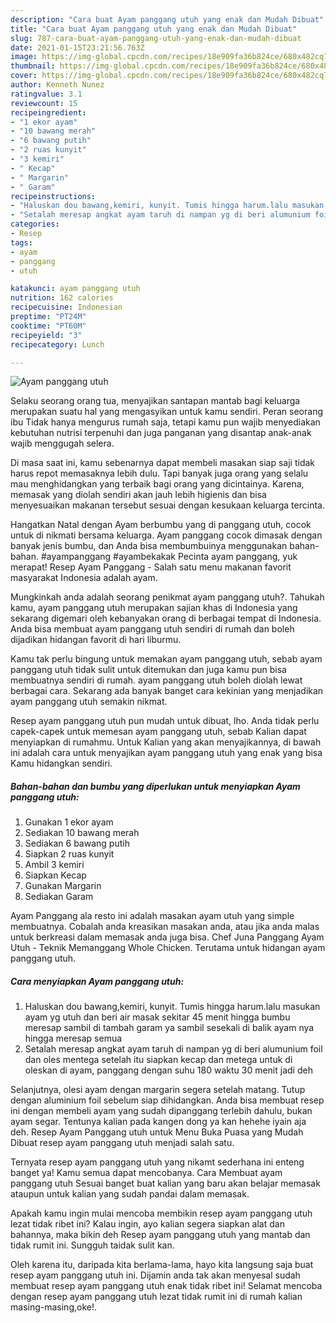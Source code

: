 ```yaml
---
description: "Cara buat Ayam panggang utuh yang enak dan Mudah Dibuat"
title: "Cara buat Ayam panggang utuh yang enak dan Mudah Dibuat"
slug: 787-cara-buat-ayam-panggang-utuh-yang-enak-dan-mudah-dibuat
date: 2021-01-15T23:21:56.763Z
image: https://img-global.cpcdn.com/recipes/18e909fa36b824ce/680x482cq70/ayam-panggang-utuh-foto-resep-utama.jpg
thumbnail: https://img-global.cpcdn.com/recipes/18e909fa36b824ce/680x482cq70/ayam-panggang-utuh-foto-resep-utama.jpg
cover: https://img-global.cpcdn.com/recipes/18e909fa36b824ce/680x482cq70/ayam-panggang-utuh-foto-resep-utama.jpg
author: Kenneth Nunez
ratingvalue: 3.1
reviewcount: 15
recipeingredient:
- "1 ekor ayam"
- "10 bawang merah"
- "6 bawang putih"
- "2 ruas kunyit"
- "3 kemiri"
- " Kecap"
- " Margarin"
- " Garam"
recipeinstructions:
- "Haluskan dou bawang,kemiri, kunyit. Tumis hingga harum.lalu masukan ayam yg utuh dan beri air masak sekitar 45 menit hingga bumbu meresap sambil di tambah garam ya sambil sesekali di balik ayam nya hingga meresap semua"
- "Setalah meresap angkat ayam taruh di nampan yg di beri alumunium foil dan oles mentega setelah itu siapkan kecap dan metega untuk di oleskan di ayam, panggang dengan suhu 180 waktu 30 menit jadi deh"
categories:
- Resep
tags:
- ayam
- panggang
- utuh

katakunci: ayam panggang utuh 
nutrition: 162 calories
recipecuisine: Indonesian
preptime: "PT24M"
cooktime: "PT60M"
recipeyield: "3"
recipecategory: Lunch

---
```



![Ayam panggang utuh](https://img-global.cpcdn.com/recipes/18e909fa36b824ce/680x482cq70/ayam-panggang-utuh-foto-resep-utama.jpg)

Selaku seorang orang tua, menyajikan santapan mantab bagi keluarga merupakan suatu hal yang mengasyikan untuk kamu sendiri. Peran seorang ibu Tidak hanya mengurus rumah saja, tetapi kamu pun wajib menyediakan kebutuhan nutrisi terpenuhi dan juga panganan yang disantap anak-anak wajib menggugah selera.

Di masa  saat ini, kamu sebenarnya dapat membeli masakan siap saji tidak harus repot memasaknya lebih dulu. Tapi banyak juga orang yang selalu mau menghidangkan yang terbaik bagi orang yang dicintainya. Karena, memasak yang diolah sendiri akan jauh lebih higienis dan bisa menyesuaikan makanan tersebut sesuai dengan kesukaan keluarga tercinta. 

Hangatkan Natal dengan Ayam berbumbu yang di panggang utuh, cocok untuk di nikmati bersama keluarga. Ayam panggang cocok dimasak dengan banyak jenis bumbu, dan Anda bisa membumbuinya menggunakan bahan-bahan. #ayampanggang #ayambekakak Pecinta ayam panggang, yuk merapat! Resep Ayam Panggang - Salah satu menu makanan favorit masyarakat Indonesia adalah ayam.

Mungkinkah anda adalah seorang penikmat ayam panggang utuh?. Tahukah kamu, ayam panggang utuh merupakan sajian khas di Indonesia yang sekarang digemari oleh kebanyakan orang di berbagai tempat di Indonesia. Anda bisa membuat ayam panggang utuh sendiri di rumah dan boleh dijadikan hidangan favorit di hari liburmu.

Kamu tak perlu bingung untuk memakan ayam panggang utuh, sebab ayam panggang utuh tidak sulit untuk ditemukan dan juga kamu pun bisa membuatnya sendiri di rumah. ayam panggang utuh boleh diolah lewat berbagai cara. Sekarang ada banyak banget cara kekinian yang menjadikan ayam panggang utuh semakin nikmat.

Resep ayam panggang utuh pun mudah untuk dibuat, lho. Anda tidak perlu capek-capek untuk memesan ayam panggang utuh, sebab Kalian dapat menyiapkan di rumahmu. Untuk Kalian yang akan menyajikannya, di bawah ini adalah cara untuk menyajikan ayam panggang utuh yang enak yang bisa Kamu hidangkan sendiri.

<!--inarticleads1-->

##### Bahan-bahan dan bumbu yang diperlukan untuk menyiapkan Ayam panggang utuh:

1. Gunakan 1 ekor ayam
1. Sediakan 10 bawang merah
1. Sediakan 6 bawang putih
1. Siapkan 2 ruas kunyit
1. Ambil 3 kemiri
1. Siapkan  Kecap
1. Gunakan  Margarin
1. Sediakan  Garam


Ayam Panggang ala resto ini adalah masakan ayam utuh yang simple membuatnya. Cobalah anda kreasikan masakan anda, atau jika anda malas untuk berkreasi dalam memasak anda juga bisa. Chef Juna Panggang Ayam Utuh - Teknik Memanggang Whole Chicken. Terutama untuk hidangan ayam panggang utuh. 

<!--inarticleads2-->

##### Cara menyiapkan Ayam panggang utuh:

1. Haluskan dou bawang,kemiri, kunyit. Tumis hingga harum.lalu masukan ayam yg utuh dan beri air masak sekitar 45 menit hingga bumbu meresap sambil di tambah garam ya sambil sesekali di balik ayam nya hingga meresap semua
1. Setalah meresap angkat ayam taruh di nampan yg di beri alumunium foil dan oles mentega setelah itu siapkan kecap dan metega untuk di oleskan di ayam, panggang dengan suhu 180 waktu 30 menit jadi deh


Selanjutnya, olesi ayam dengan margarin segera setelah matang. Tutup dengan aluminium foil sebelum siap dihidangkan. Anda bisa membuat resep ini dengan membeli ayam yang sudah dipanggang terlebih dahulu, bukan ayam segar. Tentunya kalian pada kangen dong ya kan hehehe iyain aja deh. Resep Ayam Panggang utuh untuk Menu Buka Puasa yang Mudah Dibuat resep ayam panggang utuh menjadi salah satu. 

Ternyata resep ayam panggang utuh yang nikamt sederhana ini enteng banget ya! Kamu semua dapat mencobanya. Cara Membuat ayam panggang utuh Sesuai banget buat kalian yang baru akan belajar memasak ataupun untuk kalian yang sudah pandai dalam memasak.

Apakah kamu ingin mulai mencoba membikin resep ayam panggang utuh lezat tidak ribet ini? Kalau ingin, ayo kalian segera siapkan alat dan bahannya, maka bikin deh Resep ayam panggang utuh yang mantab dan tidak rumit ini. Sungguh taidak sulit kan. 

Oleh karena itu, daripada kita berlama-lama, hayo kita langsung saja buat resep ayam panggang utuh ini. Dijamin anda tak akan menyesal sudah membuat resep ayam panggang utuh enak tidak ribet ini! Selamat mencoba dengan resep ayam panggang utuh lezat tidak rumit ini di rumah kalian masing-masing,oke!.

